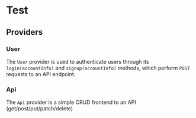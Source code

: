# Test


## Providers

### User

The `User` provider is used to authenticate users through its
`login(accountInfo)` and `signup(accountInfo)` methods, which perform `POST`
requests to an API endpoint.

### Api

The `Api` provider is a simple CRUD frontend to an API (get/post/put/patch/delete)
